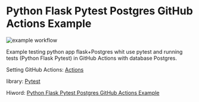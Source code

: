 # Python Flask Pytest Postgres GitHub Actions Example

![example workflow](https://github.com/hiworldOne/python_flask_pytest_postgres_github_actions_example/actions/workflows/python-app.yml/badge.svg)

Example testing python app flask+Postgres whit use pytest and 
running tests (Python Flask Pytest) in GitHub Actions with database Postgres.  

Setting GitHub Actions: [Actions](https://github.com/hiworldOne/python_flask_pytest_postgresql_github_actions_example/blob/main/.github/workflows/python-app.yml)

library: [Pytest](https://pytest.org)

Hiword: [Python Flask Pytest Postgres GitHub Actions Example](https://hiworld.one/post/python-flask-pytest-postgres-github-actions-example)


